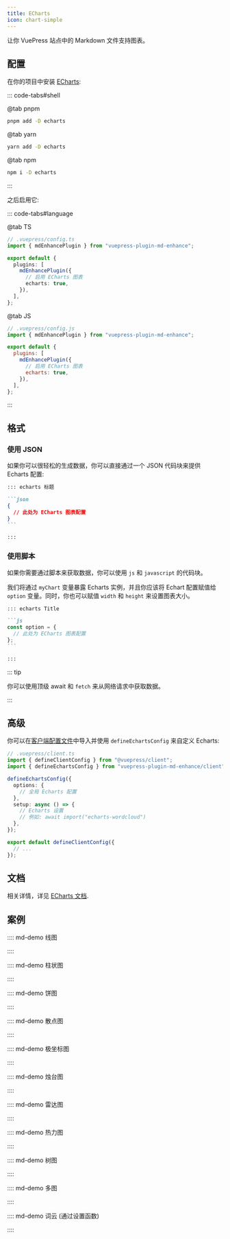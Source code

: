 ```yaml
---
title: ECharts
icon: chart-simple
---
```


<!-- #region before -->

让你 VuePress 站点中的 Markdown 文件支持图表。

<!-- more -->

## 配置

在你的项目中安装 [ECharts](https://echarts.apache.org/zh/index.html):

::: code-tabs#shell

@tab pnpm

```bash
pnpm add -D echarts
```

@tab yarn

```bash
yarn add -D echarts
```

@tab npm

```bash
npm i -D echarts
```

:::

之后启用它:

<!-- #endregion before -->

::: code-tabs#language

@tab TS

```ts {8}
// .vuepress/config.ts
import { mdEnhancePlugin } from "vuepress-plugin-md-enhance";

export default {
  plugins: [
    mdEnhancePlugin({
      // 启用 ECharts 图表
      echarts: true,
    }),
  ],
};
```

@tab JS

```js {8}
// .vuepress/config.js
import { mdEnhancePlugin } from "vuepress-plugin-md-enhance";

export default {
  plugins: [
    mdEnhancePlugin({
      // 启用 ECharts 图表
      echarts: true,
    }),
  ],
};
```

:::

<!-- #region after -->

## 格式

### 使用 JSON

如果你可以很轻松的生成数据，你可以直接通过一个 JSON 代码块来提供 Echarts 配置:

````md
::: echarts 标题

```json
{
  // 此处为 ECharts 图表配置
}
```

:::
````

### 使用脚本

如果你需要通过脚本来获取数据，你可以使用 `js` 和 `javascript` 的代码块。

我们将通过 `myChart` 变量暴露 Echarts 实例，并且你应该将 Echart 配置赋值给 `option` 变量。同时，你也可以赋值 `width` 和 `height` 来设置图表大小。

````md
::: echarts Title

```js
const option = {
  // 此处为 ECharts 图表配置
};
```

:::
````

::: tip

你可以使用顶级 await 和 `fetch` 来从网络请求中获取数据。

:::

## 高级

你可以在[客户端配置文件][client-config]中导入并使用 `defineEchartsConfig` 来自定义 Echarts:

```ts
// .vuepress/client.ts
import { defineClientConfig } from "@vuepress/client";
import { defineEchartsConfig } from "vuepress-plugin-md-enhance/client";

defineEchartsConfig({
  options: {
    // 全局 Echarts 配置
  },
  setup: async () => {
    // Echarts 设置
    // 例如: await import("echarts-wordcloud")
  },
});

export default defineClientConfig({
  // ...
});
```

## 文档

相关详情，详见 [ECharts 文档](https://echarts.apache.org/handbook/zh/get-started/).

## 案例

:::: md-demo 线图

<!-- @include: @echarts/line.snippet.md -->

::::

:::: md-demo 柱状图

<!-- @include: @echarts/bar.snippet.md -->

::::

:::: md-demo 饼图

<!-- @include: @echarts/pie.snippet.md -->

::::

:::: md-demo 散点图

<!-- @include: @echarts/scatter.snippet.md -->

::::

:::: md-demo 极坐标图

<!-- @include: @echarts/polar.snippet.md -->

::::

:::: md-demo 烛台图

<!-- @include: @echarts/candlestick.snippet.md -->

::::

:::: md-demo 雷达图

<!-- @include: @echarts/radar.snippet.md -->

::::

:::: md-demo 热力图

<!-- @include: @echarts/heat-map.snippet.md -->

::::

:::: md-demo 树图

<!-- @include: @echarts/tree.snippet.md -->

::::

:::: md-demo 多图

<!-- @include: @echarts/multiple.snippet.md -->

::::

:::: md-demo 词云 (通过设置函数)

<!-- @include: @echarts/wordcloud.snippet.md -->

::::

[client-config]: https://vuejs.press/zh/guide/configuration.html#%E5%AE%A2%E6%88%B7%E7%AB%AF%E9%85%8D%E7%BD%AE%E6%96%87%E4%BB%B6

<!-- #endregion after -->
